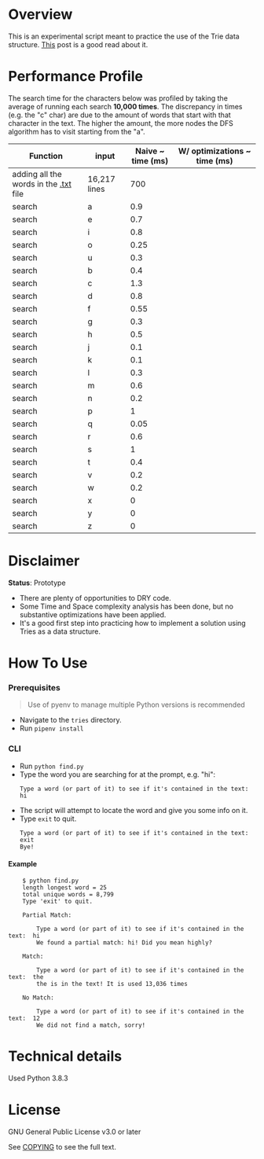 # Overview

This is an experimental script meant to practice the use of the Trie
data structure. [This](https://medium.com/basecs/trying-to-understand-tries-3ec6bede0014) post is a good read about it.

# Performance Profile

The search time for the characters below was profiled by taking the average of running each search **10,000 times**. The discrepancy in times (e.g. the "c" char) are due to the amount of words that start
with that character in the text. The higher the amount, the more nodes the DFS algorithm has to visit starting from the "a".

| Function | input	| Naive ~ time (ms) | W/ optimizations ~ time (ms) |
|---|---|---|---|
| adding all the words in the [.txt](./text/text.txt) file | 16,217 lines| 700|
| search | a| 0.9 |
| search | e| 0.7 |
| search | i| 0.8 |
| search | o| 0.25 |
| search | u| 0.3 |
| search | b| 0.4 |
| search | c| 1.3 |
| search | d| 0.8 |
| search | f| 0.55 |
| search | g| 0.3 |
| search | h| 0.5 |
| search | j| 0.1 |
| search | k| 0.1 |
| search | l| 0.3 |
| search | m| 0.6 |
| search | n| 0.2 |
| search | p| 1 |
| search | q| 0.05 |
| search | r| 0.6 |
| search | s| 1 |
| search | t| 0.4 |
| search | v| 0.2 |
| search | w| 0.2 |
| search | x| 0 |
| search | y| 0 |
| search | z| 0 |

# Disclaimer

**Status**: Prototype

- There are plenty of opportunities to DRY code.
- Some Time and Space complexity analysis has been done, but no substantive optimizations have been applied.
- It's a good first step into practicing how to implement a solution using Tries as a data structure.

# How To Use

### Prerequisites

> Use of pyenv to manage multiple Python versions is recommended

- Navigate to the `tries` directory.
- Run `pipenv install`

### CLI

- Run `python find.py`
- Type the word you are searching for at the prompt, e.g. "hi":
    ```
    Type a word (or part of it) to see if it's contained in the text:  hi
    ```
- The script will attempt to locate the word and give you some info on it.
- Type `exit` to quit.
    ```
    Type a word (or part of it) to see if it's contained in the text:  exit
    Bye!
    ```

#### Example
```
    $ python find.py
    length longest word = 25
    total unique words = 8,799
    Type 'exit' to quit.

    Partial Match:

        Type a word (or part of it) to see if it's contained in the text:  hi
        We found a partial match: hi! Did you mean highly?

    Match:

        Type a word (or part of it) to see if it's contained in the text:  the
        the is in the text! It is used 13,036 times

    No Match:

        Type a word (or part of it) to see if it's contained in the text:  12
        We did not find a match, sorry!
```

# Technical details

Used Python 3.8.3

# License
GNU General Public License v3.0 or later

See [COPYING](../../COPYING) to see the full text.
